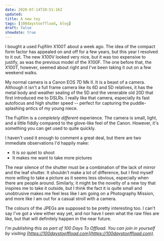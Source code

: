 ```yaml
---
date: 2020-07-14T20:51:16Z
updated:
title: A new toy
tags: [100daystooffload, blog]
draft: false
showdate: true
---
```


I bought a used Fujifilm X100T about a week ago. The idea of the compact form factor has appealed on and off for a few years, but this year I resolved to it out. The new X100V looked very nice, but it was too expensive to justify, as was the previous model of the X100F. The one before that, the X100T, however, seemed about right and I've been taking it out on a few weekend walks.

My normal camera is a Canon EOS 7D Mk II. It is a beast of a camera. Although it isn't a full frame camera like its 6D and 5D relatives, it has the metal body and weather sealing of the 5D and the venerable old 20D that first introduced me to DSLRs. I really like that camera, especially its fast autofocus and high shutter speed -- perfect for capturing the puddle-splashing antics of my young niece.

The Fujifilm is a *completely different* experience. The camera is small, light, and a little fiddly compared to the glove-like feel of the Canon. However, it's something you can get used to quite quickly.

I haven't used it enough to comment a great deal, but there are two immediate observations I'd happily make:

* It is *so* quiet to shoot
* It makes me want to take more pictures

The near silence of the shutter must be a combination of the lack of mirror and the leaf shutter. It shouldn't make a lot of difference, but I find myself more willing to take a picture as it seems less obvious, especially when there are people around. Similarly, it might be the novelty of a new toy that inspires me to take it outside, but I think the fact it is quite small and unobtrusive makes me feel less like I am going on a Photography Mission, and more like I am out for a casual stroll with a camera.

The colours of the JPEGs are supposed to be pretty interesting too. I can't say I've got a view either way yet, and nor have I seen what the raw files are like, but that will definitely happen in the near future.

*I'm publishing this as part of 100 Days To Offload. You can join in yourself by visiting [https://100daystooffload.com](https://100daystooffload.com).*
